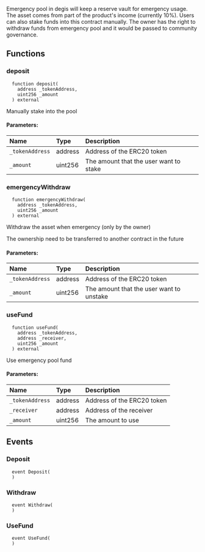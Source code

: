 Emergency pool in degis will keep a reserve vault for emergency usage.
        The asset comes from part of the product's income (currently 10%).
        Users can also stake funds into this contract manually.
        The owner has the right to withdraw funds from emergency pool and it would be passed to community governance.


## Functions
### deposit
```solidity
  function deposit(
    address _tokenAddress,
    uint256 _amount
  ) external
```
Manually stake into the pool


#### Parameters:
| Name | Type | Description                                                          |
| :--- | :--- | :------------------------------------------------------------------- |
|`_tokenAddress` | address | Address of the ERC20 token
|`_amount` | uint256 | The amount that the user want to stake

### emergencyWithdraw
```solidity
  function emergencyWithdraw(
    address _tokenAddress,
    uint256 _amount
  ) external
```
Withdraw the asset when emergency (only by the owner)

The ownership need to be transferred to another contract in the future

#### Parameters:
| Name | Type | Description                                                          |
| :--- | :--- | :------------------------------------------------------------------- |
|`_tokenAddress` | address | Address of the ERC20 token
|`_amount` | uint256 | The amount that the user want to unstake

### useFund
```solidity
  function useFund(
    address _tokenAddress,
    address _receiver,
    uint256 _amount
  ) external
```
Use emergency pool fund


#### Parameters:
| Name | Type | Description                                                          |
| :--- | :--- | :------------------------------------------------------------------- |
|`_tokenAddress` | address | Address of the ERC20 token
|`_receiver` | address | Address of the receiver
|`_amount` | uint256 | The amount to use

## Events
### Deposit
```solidity
  event Deposit(
  )
```



### Withdraw
```solidity
  event Withdraw(
  )
```



### UseFund
```solidity
  event UseFund(
  )
```



